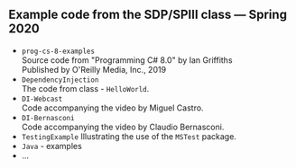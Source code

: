 ## Example code from the SDP/SPIII class — Spring 2020

+ `prog-cs-8-examples`  
	Source code from "Programming C# 8.0" by Ian Griffiths  
	Published by O'Reilly Media, Inc., 2019
+ `DependencyInjection`  
	The code from class - `HelloWorld`.
+ `DI-Webcast`  
	Code accompanying the video by Miguel Castro.
+ `DI-Bernasconi`  
	Code accompanying the video by Claudio Bernasconi.
+ `TestingExample`
	Illustrating the use of the `MSTest` package.
+ `Java` - examples
+ ...
